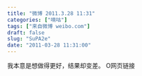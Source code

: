 ```yaml
---
title: "微博 2011.3.28 11:31"
categories: ["嘀咕"]
tags: ["来自微博 weibo.com"]
draft: false
slug: "SuPA2e"
date: "2011-03-28 11:31:00"
---
```


<p>我本意是想做得更好，结果却变差。 O网页链接 ​​​​</p>
